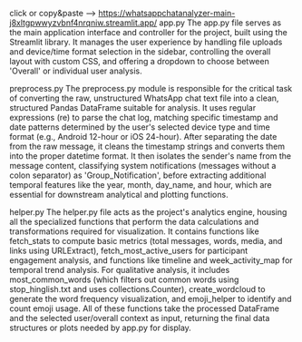 click or copy&paste --> https://whatsappchatanalyzer-main-j8xltgpwwyzvbnf4nrqniw.streamlit.app/
app.py
The app.py file serves as the main application interface and controller for the project, built using the Streamlit library. It manages the user experience by handling file uploads and device/time format selection in the sidebar, controlling the overall layout with custom CSS, and offering a dropdown to choose between 'Overall' or individual user analysis.

preprocess.py
The preprocess.py module is responsible for the critical task of converting the raw, unstructured WhatsApp chat text file into a clean, structured Pandas DataFrame suitable for analysis. It uses regular expressions (re) to parse the chat log, matching specific timestamp and date patterns determined by the user's selected device type and time format (e.g., Android 12-hour or iOS 24-hour). After separating the date from the raw message, it cleans the timestamp strings and converts them into the proper datetime format. It then isolates the sender's name from the message content, classifying system notifications (messages without a colon separator) as 'Group_Notification', before extracting additional temporal features like the year, month, day_name, and hour, which are essential for downstream analytical and plotting functions.

helper.py
The helper.py file acts as the project's analytics engine, housing all the specialized functions that perform the data calculations and transformations required for visualization. It contains functions like fetch_stats to compute basic metrics (total messages, words, media, and links using URLExtract), fetch_most_active_users for participant engagement analysis, and functions like timeline and week_activity_map for temporal trend analysis. For qualitative analysis, it includes most_common_words (which filters out common words using stop_hinglish.txt and uses collections.Counter), create_wordcloud to generate the word frequency visualization, and emoji_helper to identify and count emoji usage. All of these functions take the processed DataFrame and the selected user/overall context as input, returning the final data structures or plots needed by app.py for display.
